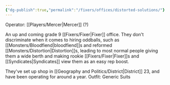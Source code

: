 ```yaml
---
{"dg-publish":true,"permalink":"/fixers/offices/distorted-solutions/"}
---
```


Operator: [[Players/Mercer\|Mercer]] (?)

An up and coming grade 9 [[Fixers/Fixer\|Fixer]] office.
They don't discriminate when it comes to hiring oddballs, such as [[Monsters/Bloodfiend\|bloodfiend]]s and reformed [[Monsters/Distortion\|Distortion]]s, leading to most normal people giving them a wide berth and making rookie [[Fixers/Fixer\|Fixer]]s and [[Syndicates\|Syndicates]] view them as an easy rep boost.

They've set up shop in [[Geography and Politics/District\|District]] 23, and have been operating for around a year.
Outfit: Generic Suits